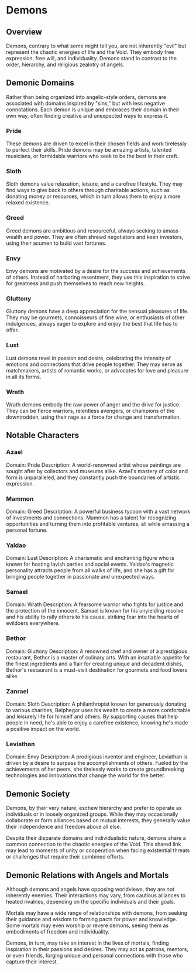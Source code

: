 # Demons

## Overview

Demons, contrary to what some might tell you, are not inherently "evil" but represent the chaotic energies of life and the Void. They embody free expression, free will, and individuality. Demons stand in contrast to the order, hierarchy, and religious zealotry of angels.

## Demonic Domains

Rather than being organized into angelic-style orders, demons are associated with domains inspired by "sins," but with less negative connotations. Each demon is unique and embraces their domain in their own way, often finding creative and unexpected ways to express it.

### Pride

These demons are driven to excel in their chosen fields and work tirelessly to perfect their skills. Pride demons may be amazing artists, talented musicians, or formidable warriors who seek to be the best in their craft.

### Sloth

Sloth demons value relaxation, leisure, and a carefree lifestyle. They may find ways to give back to others through charitable actions, such as donating money or resources, which in turn allows them to enjoy a more relaxed existence.

### Greed

Greed demons are ambitious and resourceful, always seeking to amass wealth and power. They are often shrewd negotiators and keen investors, using their acumen to build vast fortunes.

### Envy

Envy demons are motivated by a desire for the success and achievements of others. Instead of harboring resentment, they use this inspiration to strive for greatness and push themselves to reach new heights.

### Gluttony

Gluttony demons have a deep appreciation for the sensual pleasures of life. They may be gourmets, connoisseurs of fine wine, or enthusiasts of other indulgences, always eager to explore and enjoy the best that life has to offer.

### Lust

Lust demons revel in passion and desire, celebrating the intensity of emotions and connections that drive people together. They may serve as matchmakers, artists of romantic works, or advocates for love and pleasure in all its forms.

### Wrath

Wrath demons embody the raw power of anger and the drive for justice. They can be fierce warriors, relentless avengers, or champions of the downtrodden, using their rage as a force for change and transformation.

## Notable Characters

### Azael

Domain: Pride
Description: A world-renowned artist whose paintings are sought after by collectors and museums alike. Azael's mastery of color and form is unparalleled, and they constantly push the boundaries of artistic expression.

### Mammon

Domain: Greed
Description: A powerful business tycoon with a vast network of investments and connections. Mammon has a talent for recognizing opportunities and turning them into profitable ventures, all while amassing a personal fortune.

### Yaldao

Domain: Lust
Description: A charismatic and enchanting figure who is known for hosting lavish parties and social events. Yaldao's magnetic personality attracts people from all walks of life, and she has a gift for bringing people together in passionate and unexpected ways.

### Samael

Domain: Wrath
Description: A fearsome warrior who fights for justice and the protection of the innocent. Samael is known for his unyielding resolve and his ability to rally others to his cause, striking fear into the hearts of evildoers everywhere.

### Bethor

Domain: Gluttony
Description: A renowned chef and owner of a prestigious restaurant, Bethor is a master of culinary arts. With an insatiable appetite for the finest ingredients and a flair for creating unique and decadent dishes, Bethor's restaurant is a must-visit destination for gourmets and food lovers alike.

### Zanrael

Domain: Sloth
Description: A philanthropist known for generously donating to various charities, Belphegor uses his wealth to create a more comfortable and leisurely life for himself and others. By supporting causes that help people in need, he's able to enjoy a carefree existence, knowing he's made a positive impact on the world.

### Leviathan

Domain: Envy
Description: A prodigious inventor and engineer, Leviathan is driven by a desire to surpass the accomplishments of others. Fueled by the achievements of her peers, she tirelessly works to create groundbreaking technologies and innovations that change the world for the better.

## Demonic Society

Demons, by their very nature, eschew hierarchy and prefer to operate as individuals or in loosely organized groups. While they may occasionally collaborate or form alliances based on mutual interests, they generally value their independence and freedom above all else.

Despite their disparate domains and individualistic nature, demons share a common connection to the chaotic energies of the Void. This shared link may lead to moments of unity or cooperation when facing existential threats or challenges that require their combined efforts.

## Demonic Relations with Angels and Mortals

Although demons and angels have opposing worldviews, they are not inherently enemies. Their interactions may vary, from cautious alliances to heated rivalries, depending on the specific individuals and their goals.

Mortals may have a wide range of relationships with demons, from seeking their guidance and wisdom to forming pacts for power and knowledge. Some mortals may even worship or revere demons, seeing them as embodiments of freedom and individuality.

Demons, in turn, may take an interest in the lives of mortals, finding inspiration in their passions and desires. They may act as patrons, mentors, or even friends, forging unique and personal connections with those who capture their interest.
